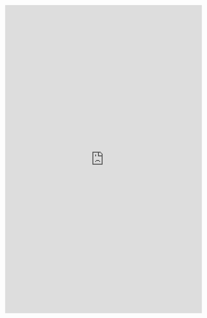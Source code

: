 

<iframe src="https://docs.google.com/forms/d/e/1FAIpQLScCGh83OGKU7XIsavNg0O9edc4poL1xHtCeX9PdT_7IP27lUA/viewform?embedded=true" width="640" height="1000" frameborder="0" marginheight="0" marginwidth="0">Loading…</iframe>
